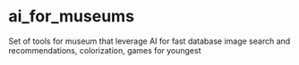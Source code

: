 # ai_for_museums
Set of tools for museum that leverage AI for fast database image search and recommendations, colorization, games for youngest

